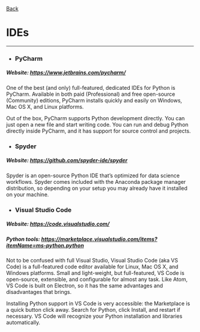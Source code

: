 [Back](/main/basic.md)

# IDEs
---

- ### PyCharm
##### Website: https://www.jetbrains.com/pycharm/

One of the best (and only) full-featured, dedicated IDEs for Python is PyCharm. Available in both paid (Professional) and free open-source (Community) editions, PyCharm installs quickly and easily on Windows, Mac OS X, and Linux platforms.

Out of the box, PyCharm supports Python development directly. You can just open a new file and start writing code. You can run and debug Python directly inside PyCharm, and it has support for source control and projects.

- ### Spyder
##### Website: https://github.com/spyder-ide/spyder

Spyder is an open-source Python IDE that’s optimized for data science workflows. Spyder comes included with the Anaconda package manager distribution, so depending on your setup you may already have it installed on your machine.

- ### Visual Studio Code
##### Website: https://code.visualstudio.com/
##### Python tools: https://marketplace.visualstudio.com/items?itemName=ms-python.python

Not to be confused with full Visual Studio, Visual Studio Code (aka VS Code) is a full-featured code editor available for Linux, Mac OS X, and Windows platforms. Small and light-weight, but full-featured, VS Code is open-source, extensible, and configurable for almost any task. Like Atom, VS Code is built on Electron, so it has the same advantages and disadvantages that brings.

Installing Python support in VS Code is very accessible: the Marketplace is a quick button click away. Search for Python, click Install, and restart if necessary. VS Code will recognize your Python installation and libraries automatically.